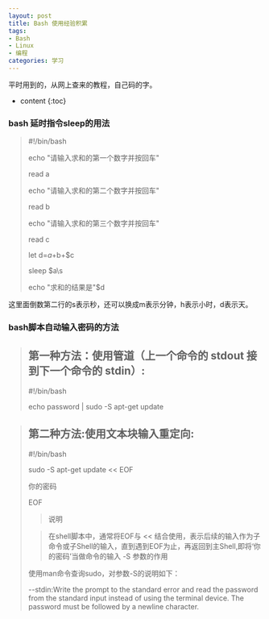 ```yaml
---
layout: post
title: Bash 使用经验积累 
tags:
- Bash
- Linux
- 编程
categories: 学习
---
```

平时用到的，从网上查来的教程，自己码的字。






* content
{:toc}
### bash 延时指令sleep的用法

> \#!/bin/bash
> 
> echo "请输入求和的第一个数字并按回车"
> 
> read a
> 
> echo "请输入求和的第二个数字并按回车"
> 
> read b
> 
> echo "请输入求和的第三个数字并按回车"
> 
> read c
> 
> let d=$a+$b+$c
> 
> sleep $a\s
> 
> echo "求和的结果是"$d

这里面倒数第二行的s表示秒，还可以换成m表示分钟，h表示小时，d表示天。


### bash脚本自动输入密码的方法

> ## 第一种方法：使用管道（上一个命令的 stdout 接到下一个命令的 stdin）:
> 
> \#!/bin/bash
> 
> echo password | sudo -S apt-get update


> ## 第二种方法:使用文本块输入重定向:
> 
> \#!/bin/bash
> 
> sudo -S apt-get update << EOF 
> 
> 你的密码
> 
> EOF
> 
> > 说明
> 
> > 在shell脚本中，通常将EOF与 << 结合使用，表示后续的输入作为子命令或子Shell的输入，直到遇到EOF为止，再返回到主Shell,即将‘你的密码’当做命令的输入
> -S 参数的作用
> 
> 使用man命令查询sudo，对参数-S的说明如下：
> 
> --stdin:Write the prompt to the standard error and read the password from the standard input instead of using the terminal device.  The password must be followed by a newline character.